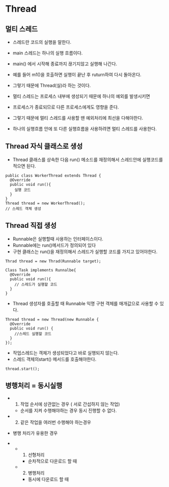 # Thread

## 멀티 스레드
- 스레드란 코드의 실행을 말한다.
- main 스레드는 하나의 실행 흐름이다.
- main() 에서 시작해 종료까지 끊기지않고 실행해 나간다.
- 예를 들어 m1()을 호출하면 실행이 끝난 후 ruturn하여 다시 돌아온다.
- 그렇기 때문에 Thread(실)라 하는 것이다.

- 멀티 스레드는 프로세스 내부에 생성되기 때문에 하나의 예외를 발생시키면
- 프로세스가 종료되므로 다른 프로세스에게도 영향을 준다.
- 그렇기 때문에 멀티 스레드를 사용할 땐 예외처리에 최선을 다해야한다.

- 하나의 실행흐름 안에 또 다른 실행흐름을 사용하려면 멀티 스레드를 사용한다.

## Thread 자식 클래스로 생성
- Thread 클래스를 상속한 다음 run() 메소드를 재정의해서 스레드안에 실행코드를 적으면 된다.
```
public class WorkerThread extends Thread {
  @Override
  public void run(){
    실행 코드
  }
}
Thread thread = new WorkerThread();
// 스레드 객체 생성

```

## Thread 직접 생성
- Runnable은 실행할때 사용하는 인터페이스이다.
- Runnable에는 run()메서드가 정의되어 있다
- 구현 클래스는 run()을 재정의해서 스레드가 실행할 코드를 가지고 있어야한다.
```
Thrad thread = new Thrad(Runnable target);

Class Task implements Runnalbe{
  @Override
  public void run(){
    // 스레드가 실행할 코드
  }
}
```
- Thread 생성자를 호출할 때 Runnable 익명 구현 객체를 매개값으로 사용할 수 있다.
```
Thread thread = new Thread(new Runnable {
  @Override
  public void run() {
    //스레드 실행할 코드
  }
});
```
- 작업스레드는 객체가 생성되었다고 바로 실행되지 않는다.
- 스레드 객체의start() 메서드를 호출해야한다.
```
thread.start();
```

## 병행처리 = 동시실행
- 1. 작업 순서에 상관없는 경우 ( 서로 간섭하지 않는 작업)
  - 순서를 지켜 수행해야하는 경우 동시 진행할 수 없다.
- 2. 같은 작업을 여러번 수행해야 하는경우

- 병행 처리가 유용한 경우
- 
  - 1. 선형처리
    - 순차적으로 다운로드 할 때
  - 2. 병행처리 
    - 동시에 다운로드 할 때